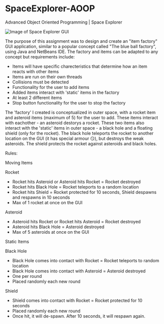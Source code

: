 # SpaceExplorer-AOOP
Advanced Object Oriented Programming | Space Explorer

![Image of Space Explorer GUI](https://github.com/staceysike/images/blob/master/spacegui.PNG)

The purpose of this assignment was to design and create an "item factory" GUI application, similar to a popular concept called 
"The blue ball factory", using Java and NetBeans IDE. The factory and items can be adapted to any concept but 
requirements include:
* Items will have specific charecteristics that determine how an item reacts with other items
* Items are run on their own threads
* Collisions must be detected
* Functionality for the user to add items
* Added items interact with 'static' items in the factory
* At least 2 different items
* Stop button functionality for the user to stop the factory

The 'factory' I created is conceptualized in outer space, with a rocket item and asteroid items (maximum of 5) for the user to add. These
items interact with eachother - an asteroid destorys a rocket. These two items also interact with the 'static' items in 
outer space - a black hole and a floating shield (only for the rocket). The black hole teleports the rocket to
another location on the GUI (it has special armour :smirk:), but destroys the weak asteroids. The shield protects the rocket
against asteroids and black holes.

Rules:

Moving Items

Rocket
* Rocket hits Asteroid or Asteroid hits Rocket = Rocket destroyed
* Rocket hits Black Hole = Rocket teleports to a random location
* Rocket hits Shield = Rocket protected for 10 seconds, Shield despawns and respawns in 10 seconds
* Max of 1 rocket at once on the GUI

Asteroid
* Asteroid hits Rocket or Rocket hits Asteroid = Rocket destroyed
* Asteroid hits Black Hole = Asteroid destroyed
* Max of 5 asteroids at once on the GUI

Static Items

Black Hole
* Black Hole comes into contact with Rocket = Rocket teleports to random location
* Black Hole comes into contact with Asteroid = Asteroid destroyed
* One per round
* Placed randomly each new round

Shield
* Shield comes into contact with Rocket = Rocket protected for 10 seconds
* Placed randomly each new round
* Once hit, it will de-spawn. After 10 seconds, it will respawn again.
